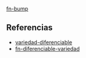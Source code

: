 [fn-bump](pdf/fn-bump.pdf)

## Referencias
- [variedad-diferenciable](./variedad-diferenciable.md)
- [fn-diferenciable-variedad](./fn-diferenciable-variedad.md)
